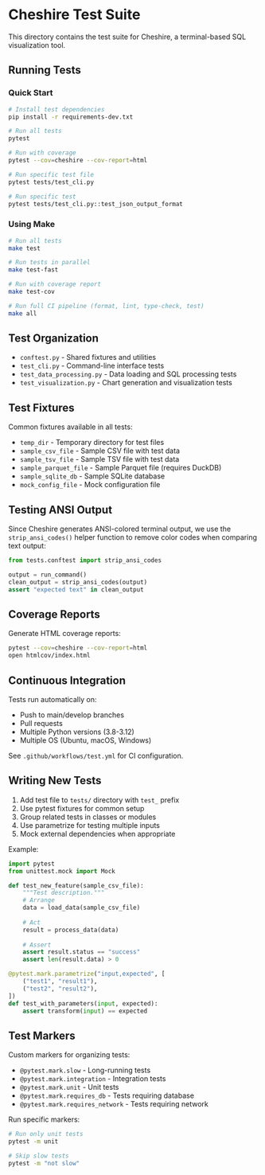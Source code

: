 # Cheshire Test Suite

This directory contains the test suite for Cheshire, a terminal-based SQL visualization tool.

## Running Tests

### Quick Start

```bash
# Install test dependencies
pip install -r requirements-dev.txt

# Run all tests
pytest

# Run with coverage
pytest --cov=cheshire --cov-report=html

# Run specific test file
pytest tests/test_cli.py

# Run specific test
pytest tests/test_cli.py::test_json_output_format
```

### Using Make

```bash
# Run all tests
make test

# Run tests in parallel
make test-fast

# Run with coverage report
make test-cov

# Run full CI pipeline (format, lint, type-check, test)
make all
```

## Test Organization

- `conftest.py` - Shared fixtures and utilities
- `test_cli.py` - Command-line interface tests
- `test_data_processing.py` - Data loading and SQL processing tests
- `test_visualization.py` - Chart generation and visualization tests

## Test Fixtures

Common fixtures available in all tests:

- `temp_dir` - Temporary directory for test files
- `sample_csv_file` - Sample CSV file with test data
- `sample_tsv_file` - Sample TSV file with test data
- `sample_parquet_file` - Sample Parquet file (requires DuckDB)
- `sample_sqlite_db` - Sample SQLite database
- `mock_config_file` - Mock configuration file

## Testing ANSI Output

Since Cheshire generates ANSI-colored terminal output, we use the `strip_ansi_codes()` helper function to remove color codes when comparing text output:

```python
from tests.conftest import strip_ansi_codes

output = run_command()
clean_output = strip_ansi_codes(output)
assert "expected text" in clean_output
```

## Coverage Reports

Generate HTML coverage reports:

```bash
pytest --cov=cheshire --cov-report=html
open htmlcov/index.html
```

## Continuous Integration

Tests run automatically on:
- Push to main/develop branches
- Pull requests
- Multiple Python versions (3.8-3.12)
- Multiple OS (Ubuntu, macOS, Windows)

See `.github/workflows/test.yml` for CI configuration.

## Writing New Tests

1. Add test file to `tests/` directory with `test_` prefix
2. Use pytest fixtures for common setup
3. Group related tests in classes or modules
4. Use parametrize for testing multiple inputs
5. Mock external dependencies when appropriate

Example:

```python
import pytest
from unittest.mock import Mock

def test_new_feature(sample_csv_file):
    """Test description."""
    # Arrange
    data = load_data(sample_csv_file)
    
    # Act
    result = process_data(data)
    
    # Assert
    assert result.status == "success"
    assert len(result.data) > 0

@pytest.mark.parametrize("input,expected", [
    ("test1", "result1"),
    ("test2", "result2"),
])
def test_with_parameters(input, expected):
    assert transform(input) == expected
```

## Test Markers

Custom markers for organizing tests:

- `@pytest.mark.slow` - Long-running tests
- `@pytest.mark.integration` - Integration tests
- `@pytest.mark.unit` - Unit tests
- `@pytest.mark.requires_db` - Tests requiring database
- `@pytest.mark.requires_network` - Tests requiring network

Run specific markers:

```bash
# Run only unit tests
pytest -m unit

# Skip slow tests
pytest -m "not slow"
```